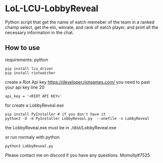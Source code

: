 # LoL-LCU-LobbyReveal
Python script that get the name of eatch memeber of the team in a ranked champ select, get the elo, winrate, and rank of eatch player, and print all the necessary information in the chat. 

## How to use
requirements: python
```
pip install lcu_driver
pip install riotwatcher
```
create a Riot Api key
https://developer.riotgames.com/
you need to past your api key line 20
```
api_key = '<RIOT API KEY>'
```

for create a LobbyReveal.exe 
```
pip install PyInstaller # if you don't have it
python3 -O -m PyInstaller LobbyReveal.py  --onefile -n LobbyReveal
``` 
the LobbyReveal.exe must be in ./dist/LobbyReveal.exe

or run normaly with python
```
python3 LobbyReveal.py
```

Please contact me on discord if you have any questions.
Momolly#7525